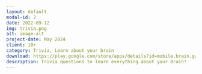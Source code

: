 ```yaml
---
layout: default
modal-id: 2
date: 2022-09-12
img: trivia.png
alt: image-alt
project-date: May 2024
client: 10+
category: Trivia, Learn about your brain
download: https://play.google.com/store/apps/details?id=mobile.brain.games.brain_trivia
description: Trivia questions to learn everything about your Brain! 
---
```



